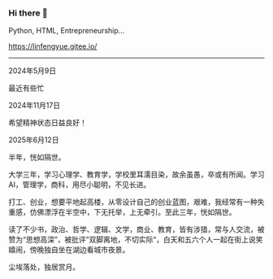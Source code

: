 ### Hi there 👋

Python, HTML, Entrepreneurship...

https://linfengyue.gitee.io/

---

2024年5月9日

最近有些忙

2024年11月17日

希望精神状态日益良好！

2025年6月12日

半年，恍如隔世。

大学三年，学习心理学、教育学，学校里耳濡目染，故余虽愚，卒或有所闻。学习AI，管理学，商科，用尽小聪明，不见长进。

打工、创业，想要平地起高楼，从零设计自己的创业蓝图，艰难，我经常有一种失重感，仿佛漂浮在半空中，下无托举，上无牵引。至此三年，恍如隔世。

读了不少书，政治、哲学、逻辑、文学，商业、教育，皆有涉猎，常与人交流，被赞为“思想高深”，被批评”双脚离地，不切实际“，白天和五六个人一起在街上说笑嬉闹，傍晚独自坐在湖边看城市夜景。

尘埃落处，独居赏月。
